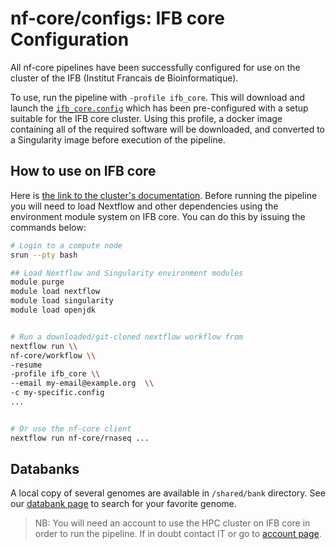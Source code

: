 # nf-core/configs: IFB core Configuration

All nf-core pipelines have been successfully configured for use on the cluster of the IFB (Institut Francais de Bioinformatique).

To use, run the pipeline with `-profile ifb_core`. This will download and launch the [`ifb_core.config`](../conf/ifb_core.config) which has been pre-configured with a setup suitable for the IFB core cluster. Using this profile, a docker image containing all of the required software will be downloaded, and converted to a Singularity image before execution of the pipeline.

## How to use on IFB core

Here is [the link to the cluster's documentation](https://ifb-elixirfr.gitlab.io/cluster/doc/quick-start/).
Before running the pipeline you will need to load Nextflow and other dependencies using the environment module system on IFB core. You can do this by issuing the commands below:

```bash
# Login to a compute node
srun --pty bash

## Load Nextflow and Singularity environment modules
module purge
module load nextflow
module load singularity
module load openjdk


# Run a downloaded/git-cloned nextflow workflow from
nextflow run \\
nf-core/workflow \\
-resume
-profile ifb_core \\
--email my-email@example.org  \\
-c my-specific.config
...


# Or use the nf-core client
nextflow run nf-core/rnaseq ...

```

## Databanks

A local copy of several genomes are available in `/shared/bank` directory. See
our [databank page](https://ifb-elixirfr.gitlab.io/cluster/doc/banks/)
to search for your favorite genome.

> NB: You will need an account to use the HPC cluster on IFB core in order to run the pipeline. If in doubt contact IT or go to [account page](https://my.cluster.france-bioinformatique.fr/manager2/login).
